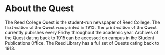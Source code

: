 # About the Quest
The Reed College Quest is the student-run newspaper of Reed College. The first edition of the Quest was printed in 1913. The print edition of the Quest currently publishes every Friday throughout the academic year. Archives of the Quest dating back to 1915 can be accessed on campus in the Student Publications Office. The Reed Library has a full set of Quests dating back to 1913.
